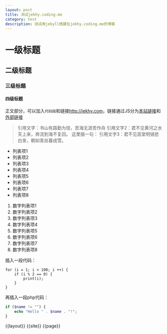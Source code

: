 ```yaml
---
layout: post
title: 测试jekhy.coding.me
category: test
description: 测试用jekyll搭建在jekhy.coding.me的博客
---
```


# 一级标题
## 二级标题
### 三级标题
#### 四级标题
正文部分，可以加入`代码段`和链接<http://jekhy.com>，链接通过JS分为[本站链接](http://jekhy.com/guestbook.html)和[外部链接](https://github.com/Shopify/liquid/wiki/Liquid-for-Designers)
> 引用文字：书山有路勤为径，苦海无涯苦作舟
> 引用文字2：君不见黄河之水天上来，奔流到海不复回。
这里插一句：
> 引用文字3：君不见高堂明镜悲白发，朝如青丝暮成雪。

* 列表项1
* 列表项2
* 列表项3
* 列表项4
* 列表项5
* 列表项6
* 列表项7
* 列表项8

1. 数字列表项1
3. 数字列表项2
7. 数字列表项3
1. 数字列表项4
1. 数字列表项5
1. 数字列表项6
83. 数字列表项7
51. 数字列表项8

插入一段代码：
```
for (i = 1; i < 100; i ++) {
    if (i % 2 == 0) {
        print(i);
    }
}
```

再插入一段php代码：
```php
if ($name != "") {
    echo "Hello " . $name . "!";
}
```

{{layout}}
{{site}}
{{page}}